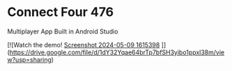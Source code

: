 # Connect Four 476
Multiplayer App
Built in Android Studio 

[![Watch the demo!
[Screenshot 2024-05-09 1615398](https://github.com/abeld10/ConnectFour/assets/90793445/875fb7fc-535e-4864-835e-2839962560da)
]](https://drive.google.com/file/d/1dY32Yqae64brTp7bfSH3yibo1ppxl38m/view?usp=sharing)
